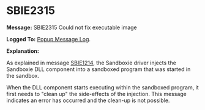 # SBIE2315


**Message:** SBIE2315 Could not fix executable image

**Logged To:** [Popup Message Log](PopupMessageLog).

**Explanation:**

As explained in message [SBIE1214](SBIE1214), the Sandboxie driver injects the Sandboxie DLL component into a sandboxed program that was started in the sandbox.

When the DLL component starts executing within the sandboxed program, it first needs to "clean up" the side-effects of the injection. This message indicates an error has occurred and the clean-up is not possible.
